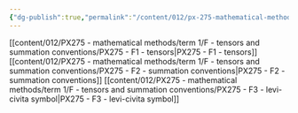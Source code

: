 ```yaml
---
{"dg-publish":true,"permalink":"/content/012/px-275-mathematical-methods/term-1/f-tensors-and-summation-conventions/f-tensors-and-summation-conventions/","noteIcon":"1","created":"2025-08-27T13:14:32.607+01:00","updated":"2024-12-02T19:14:14.000+00:00"}
---
```


[[content/012/PX275 - mathematical methods/term 1/F - tensors and summation conventions/PX275 - F1 - tensors\|PX275 - F1 - tensors]]
[[content/012/PX275 - mathematical methods/term 1/F - tensors and summation conventions/PX275 - F2 - summation conventions\|PX275 - F2 - summation conventions]]
[[content/012/PX275 - mathematical methods/term 1/F - tensors and summation conventions/PX275 - F3 - levi-civita symbol\|PX275 - F3 - levi-civita symbol]]
